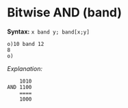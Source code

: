 # Bitwise AND (band)

**Syntax:** ``x band y; band[x;y]``

```o
o)10 band 12
8
o)
```

_Explanation:_

```
    1010
AND 1100
    ====
    1000
```
